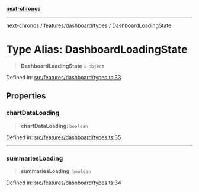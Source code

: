 [**next-chronos**](../../../../README.md)

***

[next-chronos](../../../../README.md) / [features/dashboard/types](../README.md) / DashboardLoadingState

# Type Alias: DashboardLoadingState

> **DashboardLoadingState** = `object`

Defined in: [src/features/dashboard/types.ts:33](https://github.com/Bababum95/next-chronos/blob/41860730c8dd12c16699269e1eee86402c8d1a9f/src/features/dashboard/types.ts#L33)

## Properties

### chartDataLoading

> **chartDataLoading**: `boolean`

Defined in: [src/features/dashboard/types.ts:35](https://github.com/Bababum95/next-chronos/blob/41860730c8dd12c16699269e1eee86402c8d1a9f/src/features/dashboard/types.ts#L35)

***

### summariesLoading

> **summariesLoading**: `boolean`

Defined in: [src/features/dashboard/types.ts:34](https://github.com/Bababum95/next-chronos/blob/41860730c8dd12c16699269e1eee86402c8d1a9f/src/features/dashboard/types.ts#L34)
